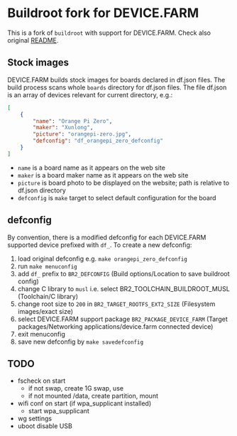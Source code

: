 # Buildroot fork for DEVICE.FARM

This is a fork of `buildroot` with support for DEVICE.FARM. Check also original [README](README).

## Stock images

DEVICE.FARM builds stock images for boards declared in df.json files. The build process scans whole `boards` directory for df.json files. The file df.json is an array of devices relevant for current directory, e.g.:

```json
[
    {
        "name": "Orange Pi Zero",
        "maker": "Xunlong",
        "picture": "orangepi-zero.jpg",
        "defconfig": "df_orangepi_zero_defconfig"
    }
]
```

- `name` is a board name as it appears on the web site
- `maker` is a board maker name as it appears on the web site
- `picture` is board photo to be displayed on the website; path is relative to df.json directory
- `defconfig` is `make` target to select default configuration for the board

## defconfig

By convention, there is a modified defconfig for each DEVICE.FARM supported device prefixed with `df_`. 
To create a new defconfig:
1. load original defconfig e.g. `make orangepi_zero_defconfig`
1. run `make menuconfig`
1. add `df_` prefix to `BR2_DEFCONFIG` (Build options/Location to save buildroot config)
1. change C library to `musl` i.e. select BR2_TOOLCHAIN_BUILDROOT_MUSL (Toolchain/C library)
1. change root size to `200` in `BR2_TARGET_ROOTFS_EXT2_SIZE` (Filesystem images/exact size)
1. select DEVICE.FARM support package `BR2_PACKAGE_DEVICE_FARM` (Target packages/Networking applications/device.farm connected device)
1. exit menuconfig
1. save new defconfig by `make savedefconfig`

## TODO
- fscheck on start
  - if not swap, create 1G swap, use
  - if not mounted /data, create partition, mount
- wifi conf on start (if wpa_supplicant installed)
  - start wpa_supplicant 
- wg settings
- uboot disable USB